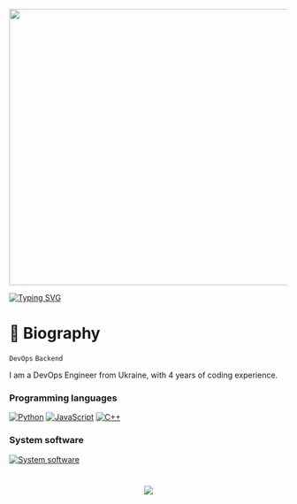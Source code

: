 <p align="center"><img src="https://user-images.githubusercontent.com/74038190/225813708-98b745f2-7d22-48cf-9150-083f1b00d6c9.gif" width="1400" height="500"></p>

<a href="https://git.io/typing-svg"><img src="https://readme-typing-svg.demolab.com?font=Fira+Code&size=50&pause=500&color=F78A13&center=true&random=false&width=1000&height=100&lines=LazyDev" alt="Typing SVG" /></a>

# 🌌 Biography

`DevOps` `Backend`

I am a DevOps Engineer from Ukraine, with 4 years of coding experience.  
### Programming languages
[![Python](https://skillicons.dev/icons?i=python)](https://www.python.org)
[![JavaScript](https://skillicons.dev/icons?i=js)](https://uk.wikipedia.org/wiki/JavaScript)
[![C++](https://skillicons.dev/icons?i=cpp)](https://uk.wikipedia.org/wiki/C%2B%2B)
### System software
[![System software](https://skillicons.dev/icons?i=windows,linux,nodejs,git,docker,postgres,mongodb,mysql)](https://github.com/milksense)

#

<p align="center">
   <img src="http://github-profile-summary-cards.vercel.app/api/cards/profile-details?username=devbutlazy&theme=tokyonight">
</p>
<!-- ![GitHub Streak](https://streak-stats.demolab.com?user=ForrestKnight&theme=dracula&border_radius=4.5) -->
